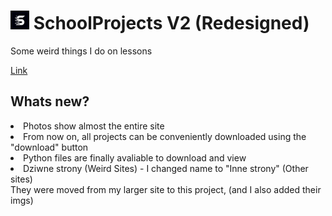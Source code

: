 # <img src="/favicon/apple-touch-icon.png" height="30px" width="30px"> SchoolProjects V2 (Redesigned)
Some weird things I do on lessons

[Link](https://sp.285.works)

## Whats new?
<li>Photos show almost the entire site</li>
<li>From now on, all projects can be conveniently downloaded using the "download" button</li>
<li>Python files are finally avaliable to download and view</li>
<li>Dziwne strony (Weird Sites) -  I changed name to "Inne strony" (Other sites)<br> 
They were moved from my larger site to this project, (and I also added their imgs)</li>


